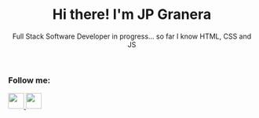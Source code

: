 <div align="center">
   <h1>Hi there! I'm JP Granera</h1> 
</div>

<div align="center">
   <p>Full Stack Software Developer in progress... so far I know HTML, CSS and JS</p>
</div>

<br>

<div align="center"></div>
   <h3>Follow me:</h3>
   <a href="https://www.linkedin.com/in/jpgranera/">
      <img src="https://github.com/gauravghongde/social-icons/blob/master/PNG/White/LinkedIN_white.png" width="32" height="32"/>
   </a>
   <a href="mailto:jpgranera4@gmail.com">
      <img src="https://github.com/gauravghongde/social-icons/blob/master/PNG/White/Gmail_white.png" width="32" height="32"/>
   </a>
</div>
